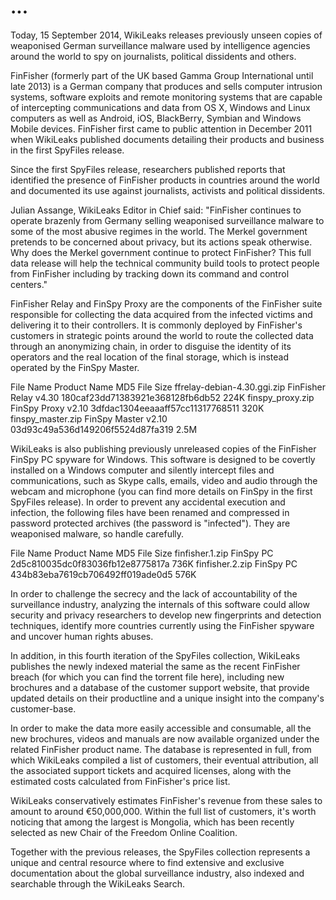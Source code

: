 # ...



Today, 15 September 2014, WikiLeaks releases previously unseen copies of weaponised German surveillance malware used by intelligence agencies around the world to spy on journalists, political dissidents and others.

FinFisher (formerly part of the UK based Gamma Group International until late 2013) is a German company that produces and sells computer intrusion systems, software exploits and remote monitoring systems that are capable of intercepting communications and data from OS X, Windows and Linux computers as well as Android, iOS, BlackBerry, Symbian and Windows Mobile devices. FinFisher first came to public attention in December 2011 when WikiLeaks published documents detailing their products and business in the first SpyFiles release.

Since the first SpyFiles release, researchers published reports that identified the presence of FinFisher products in countries around the world and documented its use against journalists, activists and political dissidents.

Julian Assange, WikiLeaks Editor in Chief said: "FinFisher continues to operate brazenly from Germany selling weaponised surveillance malware to some of the most abusive regimes in the world. The Merkel government pretends to be concerned about privacy, but its actions speak otherwise. Why does the Merkel government continue to protect FinFisher? This full data release will help the technical community build tools to protect people from FinFisher including by tracking down its command and control centers."

FinFisher Relay and FinSpy Proxy are the components of the FinFisher suite responsible for collecting the data acquired from the infected victims and delivering it to their controllers. It is commonly deployed by FinFisher's customers in strategic points around the world to route the collected data through an anonymizing chain, in order to disguise the identity of its operators and the real location of the final storage, which is instead operated by the FinSpy Master.

File Name 	Product Name 	MD5 	File Size
ffrelay-debian-4.30.ggi.zip 	FinFisher Relay v4.30 	180caf23dd71383921e368128fb6db52 	224K
finspy_proxy.zip 	FinSpy Proxy v2.10 	3dfdac1304eeaaaff57cc11317768511 	320K
finspy_master.zip 	FinSpy Master v2.10 	03d93c49a536d149206f5524d87fa319 	2.5M

WikiLeaks is also publishing previously unreleased copies of the FinFisher FinSpy PC spyware for Windows. This software is designed to be covertly installed on a Windows computer and silently intercept files and communications, such as Skype calls, emails, video and audio through the webcam and microphone (you can find more details on FinSpy in the first SpyFiles release). In order to prevent any accidental execution and infection, the following files have been renamed and compressed in password protected archives (the password is "infected"). They are weaponised malware, so handle carefully.


File Name 	Product Name 	MD5 	File Size
finfisher.1.zip 	FinSpy PC 	2d5c810035dc0f83036fb12e8775817a 	736K
finfisher.2.zip 	FinSpy PC 	434b83eba7619cb706492ff019ade0d5 	576K

In order to challenge the secrecy and the lack of accountability of the surveillance industry, analyzing the internals of this software could allow security and privacy researchers to develop new fingerprints and detection techniques, identify more countries currently using the FinFisher spyware and uncover human rights abuses.

In addition, in this fourth iteration of the SpyFiles collection, WikiLeaks publishes the newly indexed material the same as the recent FinFisher breach (for which you can find the torrent file here), including new brochures and a database of the customer support website, that provide updated details on their productline and a unique insight into the company's customer-base.

In order to make the data more easily accessible and consumable, all the new brochures, videos and manuals are now available organized under the related FinFisher product name. The database is represented in full, from which WikiLeaks compiled a list of customers, their eventual attribution, all the associated support tickets and acquired licenses, along with the estimated costs calculated from FinFisher's price list.

WikiLeaks conservatively estimates FinFisher's revenue from these sales to amount to around €50,000,000. Within the full list of customers, it's worth noticing that among the largest is Mongolia, which has been recently selected as new Chair of the Freedom Online Coalition.

Together with the previous releases, the SpyFiles collection represents a unique and central resource where to find extensive and exclusive documentation about the global surveillance industry, also indexed and searchable through the WikiLeaks Search.
